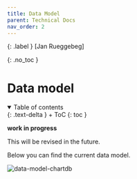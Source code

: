 ```yaml
---
title: Data Model
parent: Technical Docs
nav_order: 2
---
```


{: .label }
[Jan Rueggebeg]

{: .no_toc }
# Data model

<details open markdown="block">
{: .text-delta }
<summary>Table of contents</summary>
+ ToC
{: toc }
</details>

**work in progress** 

This will be revised in the future. 

Below you can find the current data model.

![data-model-chartdb](https://github.com/user-attachments/assets/0dd214db-9bd3-42bc-8478-a7afac74ecbe)
